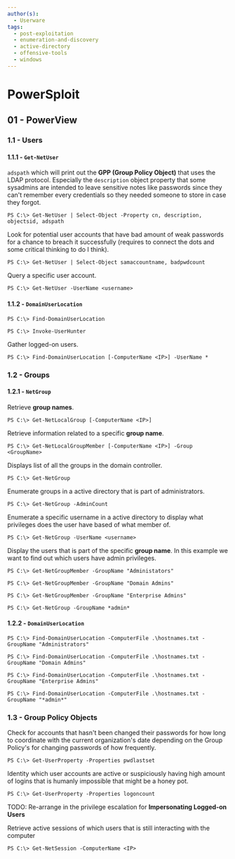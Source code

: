 ```yaml
---
author(s):
  - Userware
tags:
  - post-exploitation
  - enumeration-and-discovery
  - active-directory
  - offensive-tools
  - windows
---
```

# PowerSploit

## 01 - PowerView

### 1.1 - Users

#### 1.1.1 - `Get-NetUser`

`adspath` which will print out the **GPP (Group Policy Object)** that uses the LDAP protocol. Especially the `description` object property that some sysadmins are intended to leave sensitive notes like passwords since they can't remember every credentials so they needed someone to store in case they forgot.

```
PS C:\> Get-NetUser | Select-Object -Property cn, description, objectsid, adspath
```

Look for potential user accounts that have bad amount of weak passwords for a chance to breach it successfully (requires to connect the dots and some critical thinking to do I think).

```
PS C:\> Get-NetUser | Select-Object samaccountname, badpwdcount
```

Query a specific user account.

```
PS C:\> Get-NetUser -UserName <username>
```

#### 1.1.2 - `DomainUserLocation`

```
PS C:\> Find-DomainUserLocation

PS C:\> Invoke-UserHunter
```

Gather logged-on users.

```
PS C:\> Find-DomainUserLocation [-ComputerName <IP>] -UserName *
```

### 1.2 - Groups

#### 1.2.1 - `NetGroup`

Retrieve **group names**.

```
PS C:\> Get-NetLocalGroup [-ComputerName <IP>]
```

Retrieve information related to a specific **group name**.

```
PS C:\> Get-NetLocalGroupMember [-ComputerName <IP>] -Group <GroupName>
```

Displays list of all the groups in the domain controller.

```
PS C:\> Get-NetGroup
```

Enumerate groups in a active directory that is part of administrators.

```
PS C:\> Get-NetGroup -AdminCount
```

Enumerate a specific username in a active directory to display what privileges does the user have based of what member of.

```
PS C:\> Get-NetGroup -UserName <username>
```

Display the users that is part of the specific **group name**. In this example we want to find out which users have admin privileges.

```
PS C:\> Get-NetGroupMember -GroupName "Administators"

PS C:\> Get-NetGroupMember -GroupName "Domain Admins"

PS C:\> Get-NetGroupMember -GroupName "Enterprise Admins"

PS C:\> Get-NetGroup -GroupName *admin*
```

#### 1.2.2 - `DomainUserLocation`

```
PS C:\> Find-DomainUserLocation -ComputerFile .\hostnames.txt -GroupName "Administrators"

PS C:\> Find-DomainUserLocation -ComputerFile .\hostnames.txt -GroupName "Domain Admins"

PS C:\> Find-DomainUserLocation -ComputerFile .\hostnames.txt -GroupName "Enterprise Admins"

PS C:\> Find-DomainUserLocation -ComputerFile .\hostnames.txt -GroupName "*admin*"
```

### 1.3 - Group Policy Objects

Check for accounts that hasn't been changed their passwords for how long to coordinate with the current organization's date depending on the Group Policy's for changing passwords of how frequently.

```
PS C:\> Get-UserProperty -Properties pwdlastset
```

Identity which user accounts are active or suspiciously having high amount of logins that is humanly impossible that might be a honey pot.

```
PS C:\> Get-UserProperty -Properties logoncount
```

TODO: Re-arrange in the privilege escalation for **Impersonating Logged-on Users**

Retrieve active sessions of which users that is still interacting with the computer

```
PS C:\> Get-NetSession -ComputerName <IP>
```